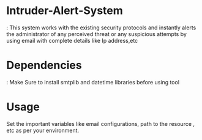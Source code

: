 # Intruder-Alert-System
: This system works with the existing security protocols and instantly alerts the administrator of any perceived threat or any suspicious attempts by using email with complete details like Ip address,etc

# Dependencies
: Make Sure to install smtplib and datetime libraries before using tool

# Usage
Set the important variables like email configurations, path to the resource , etc as per your environment.
